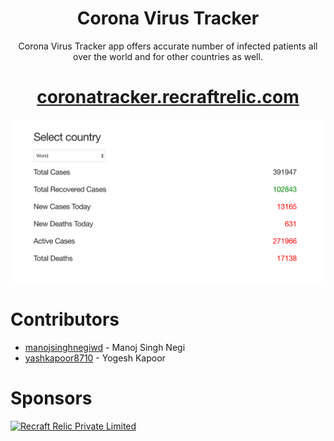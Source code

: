 <h1 align="center">Corona Virus Tracker</h1>

<p align="center">Corona Virus Tracker app offers accurate number of infected patients all over the world and for other countries as well.</p>

[<h1 align="center">coronatracker.recraftrelic.com</h1>](http://coronatracker.recraftrelic.com)

<p align="center">
<img src="./tracker.png" />
</p>

# Contributors

- [manojsinghnegiwd](https://github.com/manojsinghnegiwd) - Manoj Singh Negi
- [yashkapoor8710](https://github.com/yashkapoor8710) - Yogesh Kapoor

# Sponsors

[<img src="http://www.recraftstudio.com/images/logo.png" alt="Recraft Relic Private Limited" width="50"/>](http://www.recraftrelic.com)